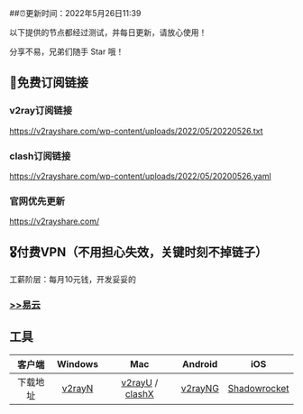 ##⏰更新时间：2022年5月26日11:39

以下提供的节点都经过测试，并每日更新，请放心使用！

分享不易，兄弟们随手 Star 哦！

## 🚀免费订阅链接

### v2ray订阅链接

https://v2rayshare.com/wp-content/uploads/2022/05/20220526.txt

### clash订阅链接

https://v2rayshare.com/wp-content/uploads/2022/05/20200526.yaml

### 官网优先更新

https://v2rayshare.com/

## 🎖️付费VPN（不用担心失效，关键时刻不掉链子）

工薪阶层：每月10元钱，开发妥妥的

### [>>易云](https://yiyun.io/#/register?code=zW1ijHlm)


## 工具

 客户端 | Windows | Mac | Android | iOS 
 :-: | :-: | :-:| :-:| :-:
 下载地址 | [v2rayN](https://github.com/2dust/v2rayN/releases/download/3.27/v2rayN-Core.zip) | [v2rayU](https://github.com/yanue/V2rayU/releases/download/3.2.0/V2rayU.dmg) / [clashX](https://github.com/yichengchen/clashX/releases) | [v2rayNG](https://github.com/2dust/v2rayNG/releases/download/1.4.12/v2rayNG_1.4.12_arm64-v8a.apk) | [Shadowrocket](https://apps.apple.com/us/app/shadowrocket/id932747118) 
